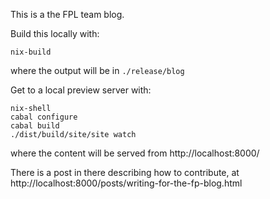 This is a the FPL team blog.

Build this locally with: 
```
nix-build
```
where the output will be in `./release/blog`

Get to a local preview server with:
```
nix-shell
cabal configure
cabal build
./dist/build/site/site watch
```
where the content will be served from http://localhost:8000/

There is a post in there describing how to contribute, at http://localhost:8000/posts/writing-for-the-fp-blog.html
